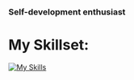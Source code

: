 ### Self-development enthusiast

# My Skillset:

[![My Skills](https://skillicons.dev/icons?i=java,c,spring,godot)](https://skillicons.dev)

